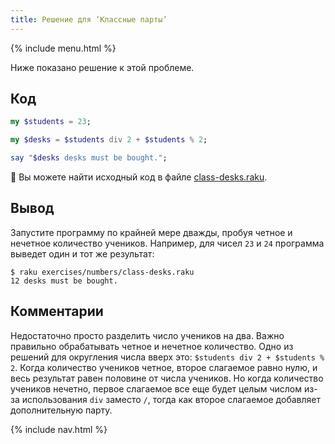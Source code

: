 ```yaml
---
title: Решение для ‘Классные парты’
---
```


{% include menu.html %}

Ниже показано решение к этой проблеме.

## Код

```raku
my $students = 23;

my $desks = $students div 2 + $students % 2;

say "$desks desks must be bought.";
```

🦋 Вы можете найти исходный код в файле [class-desks.raku](https://github.com/ash/raku-course/blob/master/exercises/numbers/class-desks.raku).

## Вывод

Запустите программу по крайней мере дважды, пробуя четное и нечетное количество
учеников. Например, для чисел `23` и `24` программа выведет один и тот же
результат:

```console
$ raku exercises/numbers/class-desks.raku
12 desks must be bought.
```

## Комментарии

Недостаточно просто разделить число учеников на два. Важно правильно
обрабатывать четное и нечетное количество. Одно из решений для округления числа
вверх это: `$students div 2 + $students % 2`. Когда количество учеников четное,
второе слагаемое равно нулю, и весь результат равен половине от числа
учеников. Но когда количество учеников нечетно, первое слагаемое все еще будет
целым числом из-за использования `div` заместо `/`, тогда как второе слагаемое
добавляет дополнительную парту.

{% include nav.html %}
